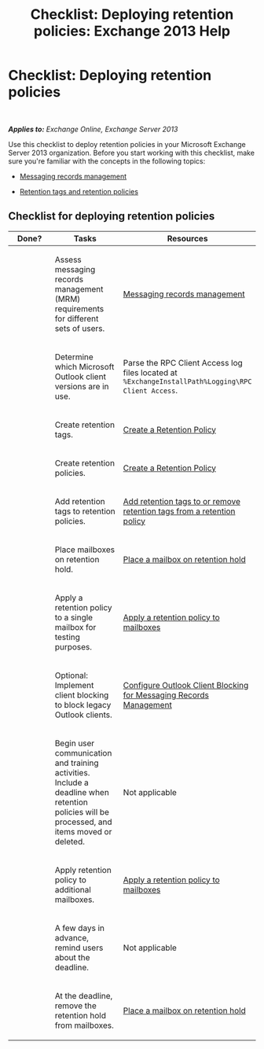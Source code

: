 ﻿---
title: 'Checklist: Deploying retention policies: Exchange 2013 Help'
TOCTitle: 'Checklist: Deploying retention policies'
ms:assetid: 59e299fd-b6a8-48f5-88ae-dc20dbe32e90
ms:mtpsurl: https://technet.microsoft.com/en-us/library/Ee364743(v=EXCHG.150)
ms:contentKeyID: 49318577
ms.date: 12/09/2016
mtps_version: v=EXCHG.150
---

# Checklist: Deploying retention policies

 

_**Applies to:** Exchange Online, Exchange Server 2013_


Use this checklist to deploy retention policies in your Microsoft Exchange Server 2013 organization. Before you start working with this checklist, make sure you're familiar with the concepts in the following topics:

  - [Messaging records management](https://docs.microsoft.com/en-us/exchange/security-and-compliance/messaging-records-management/messaging-records-management)

  - [Retention tags and retention policies](https://docs.microsoft.com/en-us/exchange/security-and-compliance/messaging-records-management/retention-tags-and-policies)

## Checklist for deploying retention policies


<table>
<colgroup>
<col style="width: 33%" />
<col style="width: 33%" />
<col style="width: 33%" />
</colgroup>
<thead>
<tr class="header">
<th>Done?</th>
<th>Tasks</th>
<th>Resources</th>
</tr>
</thead>
<tbody>
<tr class="odd">
<td><p> </p></td>
<td><p>Assess messaging records management (MRM) requirements for different sets of users.</p></td>
<td><p><a href="https://docs.microsoft.com/en-us/exchange/security-and-compliance/messaging-records-management/messaging-records-management">Messaging records management</a></p></td>
</tr>
<tr class="even">
<td><p><strong> </strong></p></td>
<td><p>Determine which Microsoft Outlook client versions are in use.</p></td>
<td><p>Parse the RPC Client Access log files located at <code>%ExchangeInstallPath%Logging\RPC Client Access</code>.</p></td>
</tr>
<tr class="odd">
<td><p> </p></td>
<td><p>Create retention tags.</p></td>
<td><p><a href="https://docs.microsoft.com/en-us/exchange/security-and-compliance/messaging-records-management/create-a-retention-policy">Create a Retention Policy</a></p></td>
</tr>
<tr class="even">
<td><p><strong> </strong></p></td>
<td><p>Create retention policies.</p></td>
<td><p><a href="https://docs.microsoft.com/en-us/exchange/security-and-compliance/messaging-records-management/create-a-retention-policy">Create a Retention Policy</a></p></td>
</tr>
<tr class="odd">
<td><p> </p></td>
<td><p>Add retention tags to retention policies.</p></td>
<td><p><a href="add-retention-tags-to-or-remove-retention-tags-from-a-retention-policy-exchange-2013-help.md">Add retention tags to or remove retention tags from a retention policy</a></p></td>
</tr>
<tr class="even">
<td><p><strong> </strong></p></td>
<td><p>Place mailboxes on retention hold.</p></td>
<td><p><a href="place-a-mailbox-on-retention-hold-exchange-2013-help.md">Place a mailbox on retention hold</a></p></td>
</tr>
<tr class="odd">
<td><p> </p></td>
<td><p>Apply a retention policy to a single mailbox for testing purposes.</p></td>
<td><p><a href="https://docs.microsoft.com/en-us/exchange/security-and-compliance/messaging-records-management/apply-retention-policy">Apply a retention policy to mailboxes</a></p></td>
</tr>
<tr class="even">
<td><p><strong> </strong></p></td>
<td><p>Optional: Implement client blocking to block legacy Outlook clients.</p></td>
<td><p><a href="configure-outlook-client-blocking-exchange-2013-help.md">Configure Outlook Client Blocking for Messaging Records Management</a></p></td>
</tr>
<tr class="odd">
<td><p> </p></td>
<td><p>Begin user communication and training activities. Include a deadline when retention policies will be processed, and items moved or deleted.</p></td>
<td><p>Not applicable</p></td>
</tr>
<tr class="even">
<td><p><strong> </strong></p></td>
<td><p>Apply retention policy to additional mailboxes.</p></td>
<td><p><a href="https://docs.microsoft.com/en-us/exchange/security-and-compliance/messaging-records-management/apply-retention-policy">Apply a retention policy to mailboxes</a></p></td>
</tr>
<tr class="odd">
<td><p> </p></td>
<td><p>A few days in advance, remind users about the deadline.</p></td>
<td><p>Not applicable</p></td>
</tr>
<tr class="even">
<td><p><strong> </strong></p></td>
<td><p>At the deadline, remove the retention hold from mailboxes.</p></td>
<td><p><a href="place-a-mailbox-on-retention-hold-exchange-2013-help.md">Place a mailbox on retention hold</a></p></td>
</tr>
</tbody>
</table>

